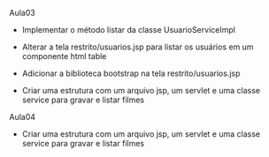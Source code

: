 Aula03
- Implementar o método listar da classe UsuarioServiceImpl
- Alterar a tela restrito/usuarios.jsp para listar os usuários em um componente html table
- Adicionar a biblioteca bootstrap na tela restrito/usuarios.jsp

- Criar uma estrutura com um arquivo jsp, um servlet e uma classe service para gravar e listar filmes

Aula04

- Criar uma estrutura com um arquivo jsp, um servlet e uma classe service para gravar e listar filmes